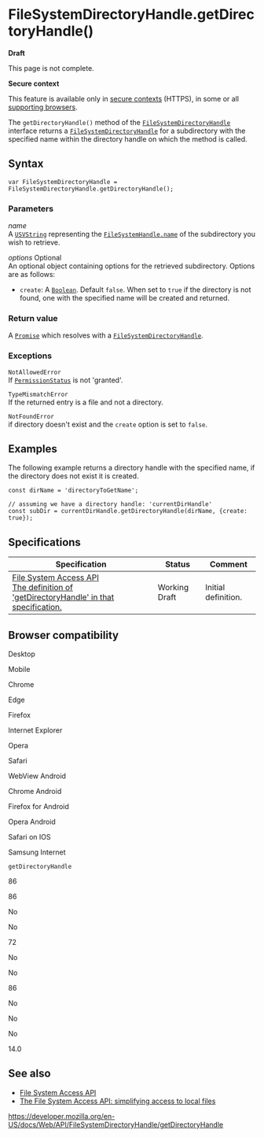 # FileSystemDirectoryHandle.getDirectoryHandle()

**Draft**

This page is not complete.

**Secure context**

This feature is available only in [secure contexts](https://developer.mozilla.org/en-US/docs/Web/Security/Secure_Contexts) (HTTPS), in some or all [supporting browsers](#browser_compatibility).

The `getDirectoryHandle()` method of the [`FileSystemDirectoryHandle`](../filesystemdirectoryhandle) interface returns a [`FileSystemDirectoryHandle`](../filesystemdirectoryhandle) for a subdirectory with the specified name within the directory handle on which the method is called.

## Syntax

    var FileSystemDirectoryHandle = FileSystemDirectoryHandle.getDirectoryHandle();

### Parameters

_name_  
A [`USVString`](../usvstring) representing the [`FileSystemHandle.name`](../filesystemhandle/name) of the subdirectory you wish to retrieve.

_options_ <span class="badge inline optional">Optional</span>  
An optional object containing options for the retrieved subdirectory. Options are as follows:

- `create`: A [`Boolean`](https://developer.mozilla.org/en-US/docs/Web/JavaScript/Reference/Global_Objects/Boolean). Default `false`. When set to `true` if the directory is not found, one with the specified name will be created and returned.

### Return value

A [`Promise`](https://developer.mozilla.org/en-US/docs/Web/JavaScript/Reference/Global_Objects/Promise) which resolves with a [`FileSystemDirectoryHandle`](../filesystemdirectoryhandle).

### Exceptions

`NotAllowedError`  
If [`PermissionStatus`](../permissionstatus) is not 'granted'.

`TypeMismatchError`  
If the returned entry is a file and not a directory.

`NotFoundError`  
if directory doesn't exist and the `create` option is set to `false`.

## Examples

The following example returns a directory handle with the specified name, if the directory does not exist it is created.

    const dirName = 'directoryToGetName';

    // assuming we have a directory handle: 'currentDirHandle'
    const subDir = currentDirHandle.getDirectoryHandle(dirName, {create: true});

## Specifications

<table><thead><tr class="header"><th>Specification</th><th>Status</th><th>Comment</th></tr></thead><tbody><tr class="odd"><td><a href="https://wicg.github.io/file-system-access/#dom-filesystemdirectoryhandle-getdirectoryhandle">File System Access API<br />
<span class="small">The definition of 'getDirectoryHandle' in that specification.</span></a></td><td><span class="spec-wd">Working Draft</span></td><td>Initial definition.</td></tr></tbody></table>

## Browser compatibility

Desktop

Mobile

Chrome

Edge

Firefox

Internet Explorer

Opera

Safari

WebView Android

Chrome Android

Firefox for Android

Opera Android

Safari on IOS

Samsung Internet

`getDirectoryHandle`

86

86

No

No

72

No

No

86

No

No

No

14.0

## See also

- [File System Access API](../file_system_access_api)
- [The File System Access API: simplifying access to local files](https://web.dev/file-system-access/)

<a href="https://developer.mozilla.org/en-US/docs/Web/API/FileSystemDirectoryHandle/getDirectoryHandle" class="_attribution-link">https://developer.mozilla.org/en-US/docs/Web/API/FileSystemDirectoryHandle/getDirectoryHandle</a>
